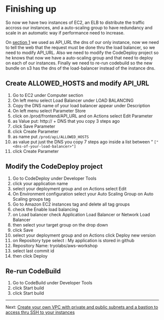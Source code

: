 # Finishing up

So now we have two instances of EC2, an ELB to distribute the traffic accross our instances, and a auto-scaling group to have redundancy and scale in an automatic way if performance need to increase.

On [section 1](/workshop/s3-web-ec2-api-rds/05-finishing-up.md) we used as API_URL the dns of our only instance, now we need to tell the web that the request must be done thru the load balancer, so we need to modify API_URL.
Also we need to modify the CodeDeploy project so he knows that now we have a auto-scaling group and that need to deploy on each of our instances.
Finally we need to re-run codebuild so the new bundle on s3 has the dns of the load-balancer instead of the instance dns.

## Create ALLOWED_HOSTS and modify API_URL
1. Go to EC2 under Computer section
2. On left menu select Load Balancer under LOAD BALANCING
3. Copy the DNS name of your load balancer appear under Description
4. On left menu select Parameter Store
5. click on /prod/frontend/API_URL and on Actions select Edit Parameter
6. as Value put: http:// + DNS that you copy 3 steps ago
7. click Save Parameter
8. click Create Parameter
9. as name put `/prod/api/ALLOWED_HOSTS`
10. as value put just the DNS you copy 7 steps ago inside a list between “ `["<dns-of-your-load-balancer>"]`
11. click Create Parameter


## Modify the CodeDeploy project
1. Go to CodeDeploy under Developer Tools
2. click your application name
3. select your deployment group and on Actions select Edit
4. On Environment configuration select your Auto Scaling Group on Auto Scaling groups tag
5. Go to Amazon EC2 instances tag and delete all tag groups
6. check the Enable load balancing
7. on Load balancer check Application Load Balancer or Network Load Balancer
8. then select your target group on the drop down
9. click Save
10. select your deployment group and on Actions click Deploy new version
11. on Repository type select : My application is stored in github
12. Repository Name: tryolabs/aws-workshop
13. select last commit id
14. then click Deploy


## Re-run CodeBuild
1. Go to CodeBuild under Developer Tools
2. click Start build
3. click Start build

---
Next: [Create your own VPC with private and public subnets and a bastion to access thru SSH to your instances](/workshop/vpc-subnets-bastion/introduction.md)
